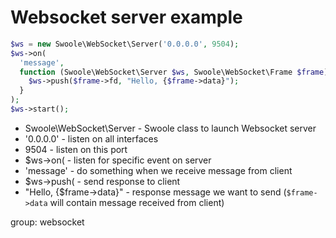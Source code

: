 # Websocket server example

```php
$ws = new Swoole\WebSocket\Server('0.0.0.0', 9504);
$ws->on(
  'message',
  function (Swoole\WebSocket\Server $ws, Swoole\WebSocket\Frame $frame) {
    $ws->push($frame->fd, "Hello, {$frame->data}");
  }
);
$ws->start();
```

- Swoole\WebSocket\Server - Swoole class to launch Websocket server
- '0.0.0.0' - listen on all interfaces
- 9504 - listen on this port
- $ws->on( - listen for specific event on server
- 'message' - do something when we receive message from client
- $ws->push( - send response to client
- "Hello, {$frame->data}" - response message we want to send (`$frame->data` will contain message received from client)

group: websocket
